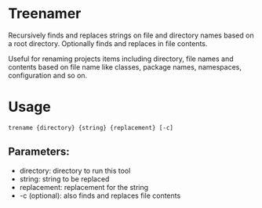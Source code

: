 # Treenamer 
Recursively finds and replaces strings on file and directory names based on a root directory.
Optionally finds and replaces in file contents.

Useful for renaming projects items including directory, file names and contents based on file name like classes, package names, namespaces, configuration and so on.


# Usage

    trename {directory} {string} {replacement} [-c]



## Parameters:

- directory: directory to run this tool
- string: string to be replaced
- replacement: replacement for the string
- -c (optional): also finds and replaces file contents

